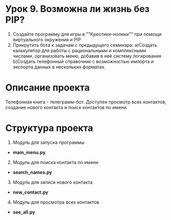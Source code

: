 # Урок 9. Возможна ли жизнь без PIP?
1. Создайте программу для игры в ""Крестики-нолики"" при помощи виртуального окружения и PIP
2. Прикрутить бота к задачам с предыдущего семинара:
a)Создать калькулятор для работы с рациональными и комплексными числами, организовать меню, добавив в неё систему логирования
b)Создать телефонный справочник с возможностью импорта и экспорта данных в нескольких форматах.

# Описание проекта
Телефонная книга - телеграмм-бот. Доступен просмотр всех контактов, создание нового контакта и поиск контактов по имени.

# Структура проекта
1. Модуль для запуска программы
- **main_menu.py**
2. Модуль для поиска контакта по имени
- **search_names.py**
3. Модуль для записи нового контакта
- **new_contact.py**
4. Модуль для просмотра всех контактов
- **see_all.py**
